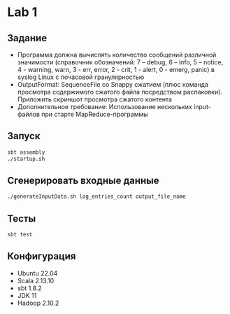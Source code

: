 # Lab 1
## Задание

- Программа должна вычислять количество сообщений различной значимости
  (справочник обозначений: 7 – debug, 6 – info, 5 – notice, 4 - warning, warn, 3 - err, error,
  2 - crit, 1 - alert,  0 - emerg, panic) в syslog Linux с почасовой гранулярностью
- OutputFormat: SequenceFile со Snappy сжатием (плюс команда просмотра содержимого сжатого 
  файла посредством распаковки). Приложить скриншот просмотра сжатого контента
- Дополнительное требование: Использование нескольких input-файлов при старте 
  MapReduce-программы

## Запуск


```bash
sbt assembly
./startup.sh
```

## Сгенерировать входные данные

```bash 
./generateInputData.sh log_entries_count output_file_name
```

## Тесты

```bash
sbt test
```

## Конфигурация

- Ubuntu 22.04
- Scala 2.13.10
- sbt 1.8.2
- JDK 11
- Hadoop 2.10.2